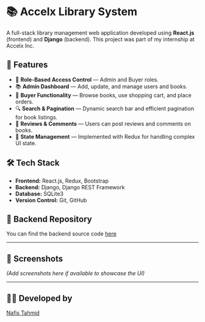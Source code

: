 # 📚 Accelx Library System

A full-stack library management web application developed using **React.js** (frontend) and **Django** (backend). This project was part of my internship at Accelx Inc.

## 🚀 Features

- 👤 **Role-Based Access Control** — Admin and Buyer roles.
- 📚 **Admin Dashboard** — Add, update, and manage users and books.
- 🛒 **Buyer Functionality** — Browse books, use shopping cart, and place orders.
- 🔍 **Search & Pagination** — Dynamic search bar and efficient pagination for book listings.
- 💬 **Reviews & Comments** — Users can post reviews and comments on books.
- 🧠 **State Management** — Implemented with Redux for handling complex UI state.

## 🛠️ Tech Stack

- **Frontend:** React.js, Redux, Bootstrap
- **Backend:** Django, Django REST Framework
- **Database:** SQLite3
- **Version Control:** Git, GitHub

## 🔗 Backend Repository

You can find the backend source code [here](https://github.com/NafisTahmid/library-backend.git)

---

## 📸 Screenshots

*(Add screenshots here if available to showcase the UI)*

---

## 🧑‍💻 Developed by

[Nafis Tahmid](https://github.com/NafisTahmid)

